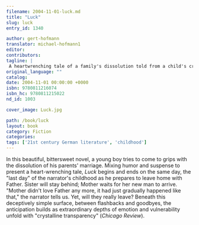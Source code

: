```yaml
---
filename: 2004-11-01-luck.md
title: "Luck"
slug: luck
entry_id: 1340

author: gert-hofmann
translator: michael-hofmann1
editor: 
contributors: 
tagline: |
 A heartwrenching tale of a family's dissolution told from a child's crystalline perspective, now in paperback.
original_language: ""
catalog: 
date: 2004-11-01 00:00:00 +0000 
isbn: 9780811216074
isbn_hc: 9780811215022
nd_id: 1003

cover_image: Luck.jpg

path: /book/luck
layout: book
category: Fiction
categories: 
tags: ['21st century German literature', 'childhood']
---
```

In this beautiful, bittersweet novel, a young boy tries to come to grips with the dissolution of his parents' marriage. Mixing humor and suspense to present a heart-wrenching tale, *Luck* begins and ends on the same day, the "last day" of the narrator's childhood as he prepares to leave home with Father. Sister will stay behind; Mother waits for her new man to arrive. "Mother didn't love Father any more, it had just gradually happened like that," the narrator tells us. Yet, will they really leave? Beneath this deceptively simple surface, between flashbacks and goodbyes, the anticipation builds as extraordinary depths of emotion and vulnerability unfold with "crystalline transparency" (*Chicago Review*).





